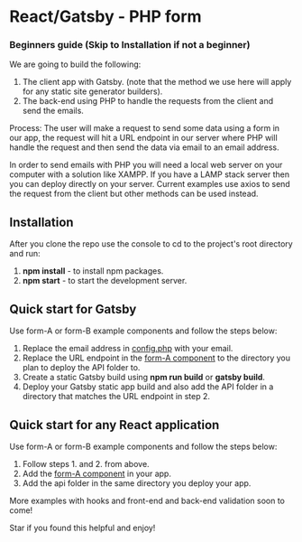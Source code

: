 # React/Gatsby - PHP form 

### Beginners guide (Skip to Installation if not a beginner)

We are going to build the following:

1. The client app with Gatsby. (note that the method we use here will apply for any static site generator builders).
2. The back-end using PHP to handle the requests from the client and send the emails.

Process: The user will make a request to send some data using a form in our app, the request will hit a URL endpoint in our server where PHP will handle the request and then send the data via email to an email address.

In order to send emails with PHP you will need a local web server on your computer with a solution like XAMPP. If you have a LAMP stack server then you can deploy directly on your server. Current examples use axios to send the request from the client but other methods can be used instead.

## Installation

After you clone the repo use the console to cd to the project's root directory and run:
1. **npm install** - to install npm packages.
2. **npm start** - to start the development server. 

## Quick start for Gatsby

Use form-A or form-B example components and follow the steps below:

1. Replace the email address in [config.php](https://github.com/frankagathos/gatsby-with-php-form/blob/master/api/contact/config.php) with your email.
2. Replace the URL endpoint in the [form-A component](https://github.com/frankagathos/gatsby-with-php-form/blob/master/src/components/form-A.js) to the directory you plan to deploy the API folder to.
3. Create a static Gatsby build using  **npm run build** or **gatsby build**.
4. Deploy your Gatsby static app build and also add the API folder in a directory that matches the URL endpoint in step 2.

## Quick start for any React application

Use form-A or form-B example components and follow the steps below:

1. Follow steps 1. and 2. from above.
2. Add the [form-A component](https://github.com/frankagathos/gatsby-with-php-form/blob/master/src/components/form-A.js) in your app.
3. Add the api folder in the same directory you deploy your app.

More examples with hooks and front-end and back-end validation soon to come!

Star if you found this helpful and enjoy!